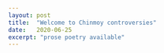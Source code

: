 ```yaml
---
layout: post
title:  "Welcome to Chinmoy controversies"
date:   2020-06-25
excerpt: "prose poetry available"
---
```

